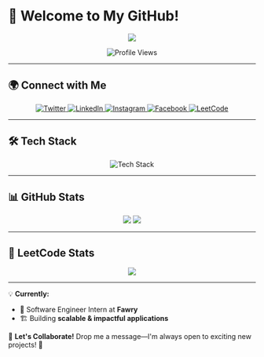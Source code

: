 # 👋 Welcome to My GitHub!  
<p align="center">
  <a href="https://github.com/mhmodfrmwi/readme-typing-svg">
    <img src="https://readme-typing-svg.herokuapp.com?size=22&duration=3000&center=true&vCenter=true&width=500&height=45&lines=Welcome+to+the+Final+Boss!;Passionate+Developer+%7C+Problem+Solver;Always+Learning+%7C+Always+Improving;Let's+Build+Something+Awesome!">
  </a>
</p>

<p align="center">
  <img src="https://komarev.com/ghpvc/?username=mhmodfrmwi&label=Profile%20Views&color=blue&style=for-the-badge" alt="Profile Views">
</p>

---

## 🌍 Connect with Me  
<p align="center">
  <a href="https://twitter.com/_mhmod__" target="_blank">
    <img src="https://img.shields.io/badge/Twitter-1DA1F2?style=for-the-badge&logo=twitter&logoColor=white" alt="Twitter">
  </a>
  <a href="https://www.linkedin.com/in/mahmoud-elframawi-94a410271/" target="_blank">
    <img src="https://img.shields.io/badge/LinkedIn-0077B5?style=for-the-badge&logo=linkedin&logoColor=white" alt="LinkedIn">
  </a>
  <a href="https://www.instagram.com/ma_hmoud_elframawi/" target="_blank">
    <img src="https://img.shields.io/badge/Instagram-E4405F?style=for-the-badge&logo=instagram&logoColor=white" alt="Instagram">
  </a>
  <a href="https://www.facebook.com/mahmoud.elframawi" target="_blank">
    <img src="https://img.shields.io/badge/Facebook-1877F2?style=for-the-badge&logo=facebook&logoColor=white" alt="Facebook">
  </a>
  <a href="https://leetcode.com/mahmoudframawi98/" target="_blank">
    <img src="https://img.shields.io/badge/LeetCode-FFA116?style=for-the-badge&logo=leetcode&logoColor=white" alt="LeetCode">
  </a>
</p>

---

## 🛠️ Tech Stack  
<p align="center">
  <img src="https://skillicons.dev/icons?i=cpp,java,python,js,ts,react,nextjs,nodejs,express,mongodb,mysql,postgresql,git,github,docker,linux,redis,graphql,tailwind,scss,vscode,postman" alt="Tech Stack">
</p>

---

## 📊 GitHub Stats  
<p align="center">
  <img src="https://github-readme-stats.vercel.app/api?username=mhmodfrmwi&show_icons=true&theme=radical&hide_border=true&count_private=true">
<img src="https://streak-stats.demolab.com/?username=mhmodfrmwi&theme=radical&hide_border=true">
</p>

---

## 🎯 LeetCode Stats  
<p align="center">
  <img src="https://leetcard.jacoblin.cool/mahmoudframawi98?theme=dark&font=Fira%20Code&ext=contest">
</p>

---

💡 **Currently:**  
- 🚀 Software Engineer Intern at **Fawry**  
- 🏗️ Building **scalable & impactful applications**  

📩 **Let's Collaborate!** Drop me a message—I'm always open to exciting new projects! 🚀
